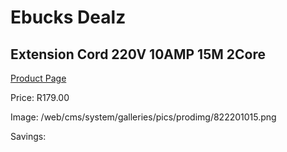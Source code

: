 
# Ebucks Dealz
## Extension Cord 220V 10AMP 15M 2Core
[Product Page](https://www.ebucks.com/web/shop/productSelected.do?prodId=1200601822&catId=363410833)

Price: R179.00

Image: /web/cms/system/galleries/pics/prodimg/822201015.png

Savings: 


	